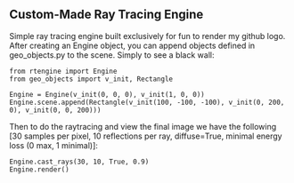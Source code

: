 ## Custom-Made Ray Tracing Engine

Simple ray tracing engine built exclusively for fun to render my github logo.
After creating an Engine object, you can append objects defined in geo_objects.py to the scene.
Simply to see a black wall:

```
from rtengine import Engine
from geo_objects import v_init, Rectangle

Engine = Engine(v_init(0, 0, 0), v_init(1, 0, 0))
Engine.scene.append(Rectangle(v_init(100, -100, -100), v_init(0, 200, 0), v_init(0, 0, 200)))
```

Then to do the raytracing and view the final image we have the following [30 samples per pixel, 10 reflections per ray, diffuse=True, minimal energy loss (0 max, 1 minimal)]:
```
Engine.cast_rays(30, 10, True, 0.9)
Engine.render()
```

